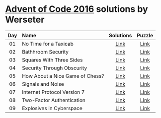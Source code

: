 [Advent of Code 2016](http://adventofcode.com) solutions by Werseter
========================

| Day | Name                                           |      Solutions      |                   Puzzle                   |
|:---:|:-----------------------------------------------|:-------------------:|:------------------------------------------:|
| 01  | No Time for a Taxicab                          | [Link](/Day%2001)   | [Link](http://adventofcode.com/2016/day/1) |
| 02  | Bathhroom Security                             | [Link](/Day%2002)   | [Link](http://adventofcode.com/2016/day/2) |
| 03  | Squares With Three Sides                       | [Link](/Day%2003)   | [Link](http://adventofcode.com/2016/day/3) |
| 04  | Security Through Obscurity                     | [Link](/Day%2004)   | [Link](http://adventofcode.com/2016/day/4) |
| 05  | How About a Nice Game of Chess?                | [Link](/Day%2005)   | [Link](http://adventofcode.com/2016/day/5) |
| 06  | Signals and Noise                              | [Link](/Day%2006)   | [Link](http://adventofcode.com/2016/day/6) |
| 07  | Internet Protocol Version 7                    | [Link](/Day%2007)   | [Link](http://adventofcode.com/2016/day/7) |
| 08  | Two-Factor Authentication                      | [Link](/Day%2008)   | [Link](http://adventofcode.com/2016/day/8) |
| 09  | Explosives in Cyberspace                       | [Link](/Day%2009)   | [Link](http://adventofcode.com/2016/day/9) |
